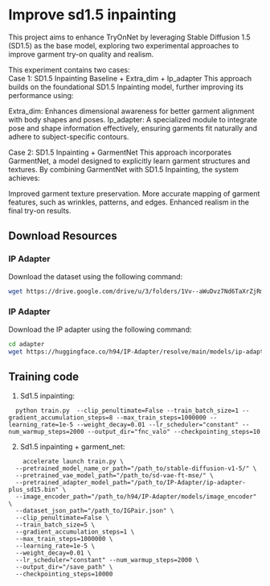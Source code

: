 # Improve sd1.5 inpainting  
This project aims to enhance TryOnNet by leveraging Stable Diffusion 1.5 (SD1.5) as the base model, exploring two experimental approaches to improve garment try-on quality and realism.

This experiment contains two cases:  
Case 1: SD1.5 Inpainting Baseline + Extra_dim + Ip_adapter
This approach builds on the foundational SD1.5 Inpainting model, further improving its performance using:

Extra_dim: Enhances dimensional awareness for better garment alignment with body shapes and poses.
Ip_adapter: A specialized module to integrate pose and shape information effectively, ensuring garments fit naturally and adhere to subject-specific contours.

Case 2: SD1.5 Inpainting + GarmentNet
This approach incorporates GarmentNet, a model designed to explicitly learn garment structures and textures. By combining GarmentNet with SD1.5 Inpainting, the system achieves:

Improved garment texture preservation.
More accurate mapping of garment features, such as wrinkles, patterns, and edges.
Enhanced realism in the final try-on results.


## Download Resources 

### IP Adapter  
Download the dataset using the following command:  
```bash
wget https://drive.google.com/drive/u/3/folders/1Vv--aWuDvz7Nd6TaXrZjRmqJ7VoKD41m
```

### IP Adapter  
Download the IP adapter using the following command:  
```bash
cd adapter
wget https://huggingface.co/h94/IP-Adapter/resolve/main/models/ip-adapter-plus_sd15.bin
```



## Training code
1. Sd1.5 inpainting: 
```
  python train.py  --clip_penultimate=False --train_batch_size=1 --gradient_accumulation_steps=8 --max_train_steps=1000000 --learning_rate=1e-5 --weight_decay=0.01 --lr_scheduler="constant" --num_warmup_steps=2000 --output_dir="fnc_valo" --checkpointing_steps=10
```
2. Sd1.5 inpainting + garment_net:
```
    accelerate launch train.py \
  --pretrained_model_name_or_path="/path_to/stable-diffusion-v1-5/" \
  --pretrained_vae_model_path="/path_to/sd-vae-ft-mse/" \
  --pretrained_adapter_model_path="/path_to/IP-Adapter/ip-adapter-plus_sd15.bin" \
  --image_encoder_path="/path_to/h94/IP-Adapter/models/image_encoder" \
  --dataset_json_path="/path_to/IGPair.json" \
  --clip_penultimate=False \
  --train_batch_size=5 \
  --gradient_accumulation_steps=1 \
  --max_train_steps=1000000 \
  --learning_rate=1e-5 \
  --weight_decay=0.01 \
  --lr_scheduler="constant" --num_warmup_steps=2000 \
  --output_dir="/save_path" \
  --checkpointing_steps=10000
```